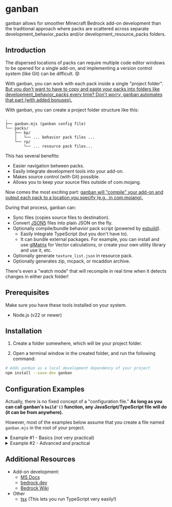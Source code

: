 # ganban

ganban allows for smoother Minecraft Bedrock add-on development than the traditional approach where packs are scattered across separate development_behavior_packs and/or development_resource_packs folders.

## Introduction

The dispersed locations of packs can require multiple code editor windows to be opened for a single add-on, and implementing a version control system (like Git) can be difficult. :worried:

With ganban, you can work with each pack inside a single "project folder".
<ins>But you don't want to have to copy and paste your packs into folders like development_behavior_packs every time?
Don't worry, ganban automates that part (with added bonuses).</ins>

With ganban, you can create a project folder structure like this:

```
.
├── ganban.mjs (ganban config file)
└── packs/
    ├── bp/
    │   └── ... behavior pack files ...
    └── rp/
        └── ... resource pack files...
```

This has several benefits:

- Easier navigation between packs.
- Easily integrate development tools into your add-on.
- Makes source control (with Git) possible.
- Allows you to keep your source files outside of com.mojang.

Now comes the most exciting part: <ins>ganban will "compile" your add-on and output each pack to a location you specify (e.g., in com.mojang).</ins>

During that process, ganban can:

- Sync files (copies source files to destination).
- Convert [JSON5](https://json5.org/) files into plain JSON on the fly.
- Optionally compile/bundle behavior pack script (powered by [esbuild](https://esbuild.github.io/)).
  - Easily integrate TypeScript (but you don't have to).
  - It can bundle external packages. For example, you can install and use [glMatrix](https://glmatrix.net/) for Vector calculations, or create your own utility library and use it, etc.
- Optionally generate `texture_list.json` in resource pack.
- Optionally generates zip, mcpack, or mcaddon archive.

There's even a "watch mode" that will recompile in real time when it detects changes in either pack folder!

## Prerequisites

Make sure you have these tools installed on your system.

- Node.js (v22 or newer)

## Installation

1. Create a folder somewhere, which will be your project folder.

2. Open a terminal window in the created folder, and run the following command:

```bash
# Adds ganban as a local development dependency of your project
npm install --save-dev ganban
```

## Configuration Examples

Actually, there is no fixed concept of a "configuration file." **As long as you can call ganban's `build'()` function, any JavaScript/TypeScript file will do (it can be from anywhere).**

However, most of the examples below assume that you create a file named `ganban.mjs` in the root of your project.

<details>
  <summary>Example #1 - Basics (not very practical)</summary>

This is just an example to give you an idea of how the configuration works, but it's not enough to actually put it into real use.

```javascript
// ganban.mjs
import { build } from "ganban";

build({
  behaviorPack: {
    type: "behavior",
    srcDir: "src/bp",
    outDir: "out/bp",
  },
  resourcePack: {
    type: "resource",
    srcDir: "src/rp",
    outDir: "out/rp",
  },
});
```

You can see it defines both the behavior pack and the resource pack.
In this example, src/bp is output to out/bp and src/rp is output to out/rp.

To run ganban with this configuration:

```bash
node ganban.mjs
```

</details>

<details>
  <summary>Example #2 - Advanced and practical</summary>

This one is actually pratical and I've writtem something like this in my own add-ons.

What may seem complicated is just a pack manifest definition.
(Yes, you can define manfiests flexibly)

```javascript
import {
  build,
  getRequiredEnv,
  getRequiredEnvWithFallback,
  getMinecraftPackageVersions,
  parseVersionString,
} from "ganban";
import packageConfig from "./package.json" with { type: "json" };

const isDevBuild = Boolean(getRequiredEnvWithFallback("DEV", ""));
const addonVersionArray = parseVersionString(getRequiredEnvWithFallback("ADDON_VERSION", "0.0.1"));
const addonVersionForHumans = "v" + addonVersionArray.join(".");

// Some variables shared between pack manifests
const minEngineVersion = [1, 21, 111];
const behaviorPackUuid = "8c28c9a8-c721-4e7f-b8ba-346486003e9d";
const resourcePackUuid = "fb30e68f-435a-4b5b-b41e-32b4ada45798";

// Used in "dependencies" section of behavior pack manifest
const minecraftPackageVersions = getMinecraftPackageVersions(packageConfig);

const behaviorPackManifest = {
  format_version: 2,
  header: {
    description: isDevBuild ? "Dev build description." : "Release build description.",
    name: isDevBuild ? `My Addon BP - DEV` : `My Addon BP - ${addonVersionForHumans}`,
    uuid: behaviorPackUuid,
    version: addonVersionArray,
    min_engine_version: minEngineVersion,
  },
  modules: [
    {
      type: "data",
      uuid: "0bdbbaa9-1231-442f-8f4e-7ad379f05a53",
      version: addonVersionArray,
    },
    {
      language: "javascript",
      type: "script",
      uuid: "5c779582-0ed1-4cb2-af47-1b4ff5c87eeb",
      version: addonVersionArray,
      entry: "scripts/main.js",
    },
  ],
  dependencies: [
    {
      // Resource pack dependency
      uuid: resourcePackUuid,
      version: addonVersionArray,
    },
    {
      module_name: "@minecraft/server",
      version: minecraftPackageVersions["@minecraft/server"],
    },
    {
      module_name: "@minecraft/server-ui",
      version: minecraftPackageVersions["@minecraft/server-ui"],
    },
  ],
};

const resourcePackManifest = {
  format_version: 2,
  header: {
    description: isDevBuild ? "Dev build description." : "Release build description.",
    name: isDevBuild ? `My Addon RP - DEV` : `My Addon RP - ${addonVersionForHumans}`,
    uuid: resourcePackUuid,
    version: addonVersionArray,
    min_engine_version: minEngineVersion,
  },
  modules: [
    {
      type: "resources",
      uuid: "424680fc-84c5-4d0e-a2f5-e3f49eb94006",
      version: addonVersionArray,
    },
  ],
};

/** @type {import("ganban").BuildConfig} */
const buildConfig = {
  behaviorPack: {
    type: "behavior",
    srcDir: "src/bp",
    outDir: isDevBuild ? getRequiredEnv("DEV_BP_OUTDIR") : `dist/${addonVersionForHumans}/bp`,
    manifest: behaviorPackManifest,
    scripts: {
      entry: "src/bp/scripts/main.js",
      bundle: true, // Combine multiple scripts into a single file
      minify: !isDevBuild, // Minimize script file size for release builds
      sourceMap: isDevBuild, // Source maps are really useful when debugging scripts
    },
  },
  resourcePack: {
    type: "resource",
    srcDir: "src/rp",
    outDir: isDevBuild ? getRequiredEnv("DEV_RP_OUTDIR") : `dist/${addonVersionForHumans}/rp`,
    manifest: resourcePackManifest,
    generateTextureList: true,
  },
  watch: Boolean(getRequiredEnvWithFallback("WATCH", "")),
};

// Create archive for release builds
if (!isDevBuild) {
  buildConfig.archives = [
    {
      outFile: `dist/${addonVersionForHumans}/${addonVersionForHumans}.mcaddon`,
    },
    {
      outFile: `dist/${addonVersionForHumans}/${addonVersionForHumans}.zip`,
    },
  ];
}

await build(buildConfig);
```

This one uses environment variables extensively:

- `DEV`: Enables dev build.
- `DEV_BP_OUTDIR`: Sets behavior pack output location when `DEV=true`.
- `DEV_RP_OUTDIR`: Sets resource pack output location when `DEV=true`.
- `ADDON_VERSION`: Sets addon version. For example, `ADDON_VERSION=0.1.0` will set your release build version to v0.1.0.
- `WATCH`: Enables watch mode (detect changes and recompile in real time)

ganban's `getRequiredEnv()` and `getRequiredEnvWithFallback()` are nice helper functions for this case.

Let's set environment variables and run ganban.

First, install the `dotenv-cli` package:

```bash
npm install --save-dev dotenv-cli
```

Second, create a file named `.env` at project root, and paste this text (replace `{User}` with your username):

```env
# Specify pack output locations for dev build
DEV_BP_OUTDIR="C:\Users\{USER}\AppData\Local\Packages\Microsoft.MinecraftUWP_8wekyb3d8bbwe\LocalState\games\com.mojang\development_behavior_packs\My_Addon_BP"
DEV_RP_OUTDIR="C:\Users\{USER}\AppData\Local\Packages\Microsoft.MinecraftUWP_8wekyb3d8bbwe\LocalState\games\com.mojang\development_resource_packs\My_Addon_RP"
```

Third, run ganban:

```bash
npx dotenv -v DEV=true -v WATCH=true -- node ganban.mjs
```

It loaded environment variables from the `.env` file,
supplied additional environment variables (`DEV` and `WATCH`),
and ran `ganban.mjs` using node.

`WATCH=true` means ganban will be watching for file changes (to recompile in real time). You can press Ctrl+c to stop it.

Open Minecraft Bedrock (not Preview) and the compiled packs should be available.

Let's create a release build:

```bash
npx dotenv -v ADDON_VERSION=0.6.9 -- node ganban.mjs
```

Release build v0.6.9 should be generated inside the dist/ folder.

</details>

## Additional Resources

- Add-on development:
  - [MS Docs](https://learn.microsoft.com/en-us/minecraft/creator/?view=minecraft-bedrock-stable)
  - [bedrock.dev](https://bedrock.dev/)
  - [Bedrock Wiki](https://wiki.bedrock.dev/)
- Other
  - [tsx](https://tsx.is/) (This lets you run TypeScript very easily!)

